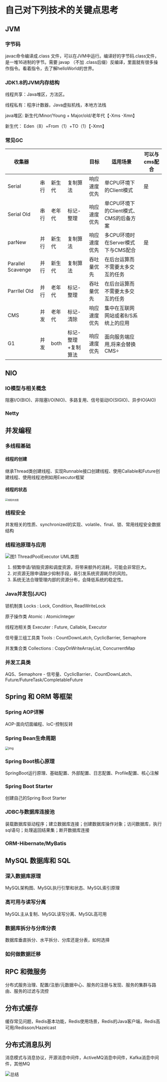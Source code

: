 # 自己对下列技术的关键点思考

## JVM

### 字节码

javac命令编译成.class 文件，可以在JVM中运行。编译好的字节码.class文件，是一堆16进制的字节。需要 javap （不加 .class后缀）反编译，里面就有很多操作指令。看着指令，去了解helloWorld的世界。

### JDK1.8的JVM内存结构

线程共享：Java堆区，方法区。

线程私有：程序计数器，Java虚拟机栈，本地方法栈

java堆区:
新生代/Minor/Young + Major/old/老年代【-Xms -Xmn】

新生代：
Eden（8）+From（1）+TO（1）【-Xmn】

### 常见GC

| 收集器            |      |        |                    | 目标         | 适用场景                               | 可以与cms配合 |
| ----------------- | ---- | ------ | ------------------ | ------------ | -------------------------------------- | ------------- |
| Serial            | 串行 | 新生代 | 复制算法           | 响应速度优先 | 单CPU环境下的Client模式                | 是            |
| Serial Old        | 串行 | 老年代 | 标记-整理          | 响应速度优先 | 单CPU环境下的Client模式、CMS的后备方案 |               |
| parNew            | 并行 | 新生代 | 复制算法           | 响应速度优先 | 多CPU环境时在Server模式下与CMS配合     | 是            |
| Parallel Scavenge | 并行 | 新生代 | 复制算法           | 吞吐量优先   | 在后台运算而不需要太多交互的任务       |               |
| Parrllel Old      | 并行 | 老年代 | 标记-整理          | 吞吐量优先   | 在后台运算而不需要太多交互的任务       |               |
| CMS               | 并发 | 老年代 | 标记-清除          | 响应速度优先 | 集中在互联网网站或者B/S系统上的应用    |               |
| G1                | 并发 | both   | 标记-整理+复制算法 | 响应速度优先 | 面向服务端应用,将来会替换CMS÷          |               |

## NIO

### IO模型与相关概念

阻塞I/O(BIO)、非阻塞I/O(NIO)、多路复用、信号驱动IO(SIGIO)、异步IO(AIO)

### Netty

## 并发编程

### 多线程基础

#### 线程的创建

继承Thread类创建线程、实现Runnable接口创建线程、使用Callable和Future创建线程、使用线程池例如用Executor框架

#### 线程的状态

<img src="https://img-blog.csdnimg.cn/20181120173640764.jpeg?x-oss-process=image/watermark,type_ZmFuZ3poZW5naGVpdGk,shadow_10,text_aHR0cHM6Ly9ibG9nLmNzZG4ubmV0L3BhbmdlMTk5MQ==,size_16,color_FFFFFF,t_70" alt="线程状态图" style="zoom:50%;" />

### 线程安全

并发相关的性质、synchronized的实现、volatile、final、锁、常用线程安全数据结构

### 线程池原理与应用

![图1 ThreadPoolExecutor UML类图](https://p1.meituan.net/travelcube/912883e51327e0c7a9d753d11896326511272.png)

1. 频繁申请/销毁资源和调度资源，将带来额外的消耗，可能会非常巨大。
2. 对资源无限申请缺少抑制手段，易引发系统资源耗尽的风险。
3. 系统无法合理管理内部的资源分布，会降低系统的稳定性。

### Java并发包(JUC)

锁机制类 Locks : Lock, Condition, ReadWriteLock

原子操作类 Atomic : AtomicInteger

线程池相关类 Executer : Future, Callable, Executor

信号量三组工具类 Tools : CountDownLatch, CyclicBarrier, Semaphore

并发集合类 Collections : CopyOnWriteArrayList, ConcurrentMap

### 并发工具类

AQS、Semaphore - 信号量、CyclicBarrier、CountDownLatch、Future/FutureTask/CompletableFuture

## Spring 和 ORM 等框架

### Spring AOP详解

AOP-面向切面编程、IoC-控制反转

### Spring Bean生命周期

<img src="https://pic1.zhimg.com/80/754a34e03cfaa40008de8e2b9c1b815c_720w.jpg?source=1940ef5c" alt="img" style="zoom: 67%;" />

### Spring Boot核心原理

SpringBoot运行原理、基础配置、外部配置、日志配置、Profile配置、核心注解

### Spring Boot Starter

创建自己的Spring Boot Starter

### JDBC与数据库连接池

装载数据库驱动程序；建立数据库连接；创建数据库操作对象；访问数据库，执行sql语句；处理返回结果集；断开数据库连接

### ORM-Hibernate/MyBatis



## MySQL 数据库和 SQL

### 深入数据库原理

MySQL架构图、MySQL执行引擎和状态、MySQL索引原理

### 高可用与读写分离

MySQL主从复制、MySQL读写分离、MySQL高可用

### 数据库拆分与分库分表

数据库垂直拆分、水平拆分、分库还是分表，如何选择

### 如何做数据迁移

## RPC 和微服务

分布式服务治理、配置/注册/元数据中心、服务的注册与发现、服务的集群与路由、服务的过滤与流控

## 分布式缓存

缓存常见问题，Redis基本功能，Redis使用场景，Redis的Java客户端，Redis高可用/Redisson/Hazelcast

## 分布式消息队列

消息模式与消息协议，开源消息中间件，ActiveMQ消息中间件，Kafka消息中间件，其他MQ

![总结](./zongjie.png)

